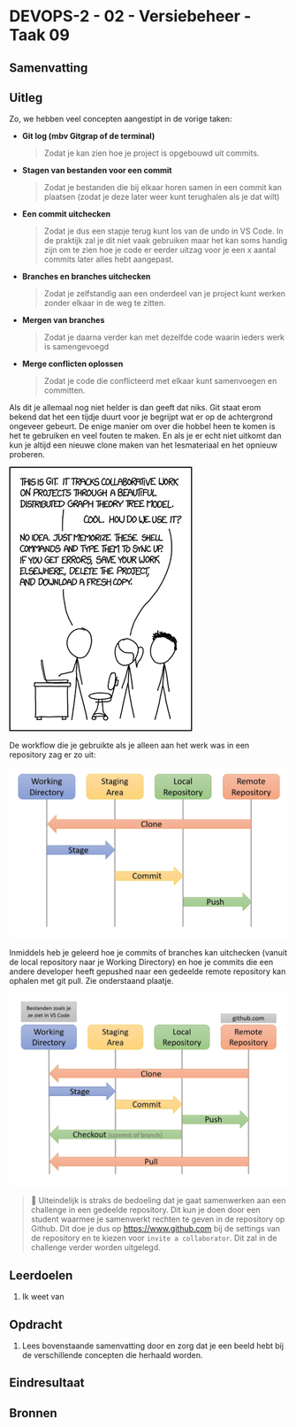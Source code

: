 # DEVOPS-2 - 02 - Versiebeheer - Taak 09

## Samenvatting

## Uitleg

Zo, we hebben veel concepten aangestipt in de vorige taken:
* **Git log (mbv Gitgrap of de terminal)**
  > Zodat je kan zien hoe je project is opgebouwd uit commits.

* **Stagen van bestanden voor een commit**
  > Zodat je bestanden die bij elkaar horen samen in een commit kan plaatsen (zodat je deze later weer kunt terughalen als je dat wilt)

* **Een commit uitchecken**
  > Zodat je dus een stapje terug kunt los van de undo in VS Code. In de praktijk zal je dit niet vaak gebruiken maar het kan soms handig zijn om te zien hoe je code er eerder uitzag voor je een x aantal commits later alles hebt aangepast.

* **Branches en branches uitchecken**
  > Zodat je zelfstandig aan een onderdeel van je project kunt werken zonder elkaar in de weg te zitten. 

* **Mergen van branches**
  > Zodat je daarna verder kan met dezelfde code waarin ieders werk is samengevoegd

* **Merge conflicten oplossen**
  > Zodat je code die conflicteerd met elkaar kunt samenvoegen en committen.

Als dit je allemaal nog niet helder is dan geeft dat niks. Git staat erom bekend dat het een tijdje duurt voor je begrijpt wat er op de achtergrond ongeveer gebeurt. De enige manier om over die hobbel heen te komen is het te gebruiken en veel fouten te maken. En als je er echt niet uitkomt dan kun je altijd een nieuwe clone maken van het lesmateriaal en het opnieuw proberen.

![Git is moeilijk!](img/xkcd-git.png)

De workflow die je gebruikte als je alleen aan het werk was in een repository zag er zo uit:

![](img/git-overview-single-developer.jpg)

Inmiddels heb je geleerd hoe je commits of branches kan uitchecken (vanuit de local repository naar je Working Directory) en hoe je commits die een andere developer heeft gepushed naar een gedeelde remote repository kan ophalen met git pull. Zie onderstaand plaatje.

![](img/git-overview-multiple-developer.jpg)

> :rocket: Uiteindelijk is straks de bedoeling dat je gaat samenwerken aan een challenge in een gedeelde repository. Dit kun je doen door een student waarmee je samenwerkt rechten te geven in de repository op Github. Dit doe je dus op https://www.github.com bij de settings van de repository en te kiezen voor `invite a collaborator`. Dit zal in de challenge verder worden uitgelegd.

## Leerdoelen

1. Ik weet van 

## Opdracht

1. Lees bovenstaande samenvatting door en zorg dat je een beeld hebt bij de verschillende concepten die herhaald worden.

## Eindresultaat

## Bronnen
